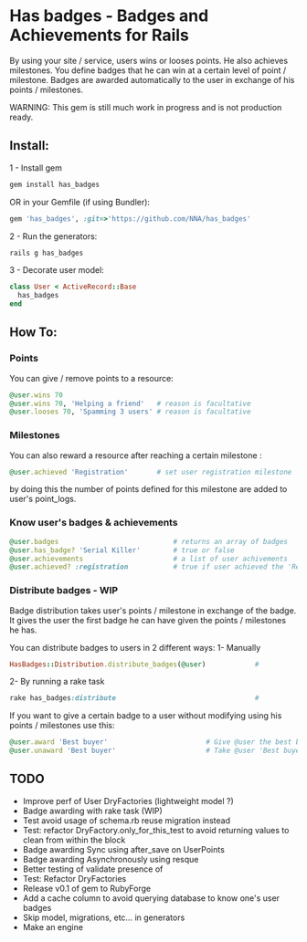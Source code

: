 # Has badges - Badges and Achievements for Rails
By using your site / service, users wins or looses points. He also achieves milestones.
You define badges that he can win at a certain level of point / milestone.
Badges are awarded automatically to the user in exchange of his points / milestones.

WARNING: This gem is still much work in progress and is not production ready.

## Install:
1 - Install gem

``` ruby
gem install has_badges
```

OR in your Gemfile (if using Bundler):

``` ruby
gem 'has_badges', :git=>'https://github.com/NNA/has_badges'
```

2 - Run the generators:

``` ruby
rails g has_badges
```

3 - Decorate user model:
``` ruby
class User < ActiveRecord::Base
  has_badges
end
```

## How To:

### Points
You can give / remove points to a resource:
``` ruby
@user.wins 70
@user.wins 70, 'Helping a friend'   # reason is facultative
@user.looses 70, 'Spamming 3 users' # reason is facultative
```

### Milestones 
You can also reward a resource after reaching a certain milestone :
``` ruby
@user.achieved 'Registration'     	# set user registration milestone
```
by doing this the number of points defined for this milestone are added to user's point_logs.

### Know user's badges & achievements
``` ruby
@user.badges 							# returns an array of badges
@user.has_badge? 'Serial Killer' 		# true or false
@user.achievements                  	# a list of user achivements
@user.achieved? :registration       	# true if user achieved the 'Registration' achievement 
```

### Distribute badges - WIP
Badge distribution takes user's points / milestone in exchange of the badge. It gives the user the first badge he can have given the points / milestones he has. 

You can distribute badges to users in 2 different ways:
1- Manually
``` ruby
HasBadges::Distribution.distribute_badges(@user)			# 
```
2- By running a rake task
``` ruby
rake has_badges:distribute              					# 
```

If you want to give a certain badge to a user without modifying using his points / milestones use this:
``` ruby
@user.award 'Best buyer'     					# Give @user the best buyer badge without modyfing his point / milestone won
@user.unaward 'Best buyer'						# Take @user 'Best buyer' badge without touching his points / milestones
```


## TODO
 - Improve perf of User DryFactories (lightweight model ?)
 - Badge awarding with rake task (WIP)
 - Test avoid usage of schema.rb reuse migration instead
 - Test: refactor DryFactory.only_for_this_test to avoid returning values to clean from within the block
 - Badge awarding Sync using after_save on UserPoints
 - Badge awarding Asynchronously using resque 
 - Better testing of validate presence of
 - Test: Refactor DryFactories
 - Release v0.1 of gem to RubyForge
 - Add a cache column to avoid querying database to know one's user badges
 - Skip model, migrations, etc... in generators
 - Make an engine

 [examples]: https://github.com/NNA/cucumber-snapshot/tree/master/examples